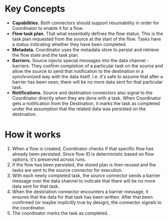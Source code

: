 # Key Concepts
* __Capabilities.__ Both connectors should support resumability in order for Coordinator to enable it for a flow.
* __Flow task plan.__ That what essentially defines the flow status. This is the task plan requested from the source at the start of the flow. Tasks have a status indicating whether they have been completed.
* __Metadata.__ Coordinator uses the metadata store to persist and retrieve the flow state and the task plan.
* __Barriers.__ Source injects special messages into the data channel - barriers. They confirm completion of a particular task on the source and allow the source to send that notification to the destination in a synchronized way with the data itself. I.e. it's safe to assume that after a barrier has been seen, there will be no more data sent for that particular task.
* __Notifications.__ Source and destination connectors also signal to the Coordinator directly when they are done with a task. When Coordinator gets a notification from the Destination, it marks the task as completed under the assumption that the related data was persisted on the destination. 

# How it works
1. When a flow is created, Coordinator checks if that specific flow has already been persisted. Since flow ID is deterministic based on flow options, it's preserved across runs.
2. If the flow has been persisted, the stored plan is then reused and the tasks are sent to the source connector for execution.
3. With each newly completed task, the source connector sends a barrier message over the data channel to indicate that there will be no more data sent for that task.
4. When the destination connector encounters a barrier message, it ensures that the data for that task has been written. After that been confirmed (or maybe implicitly true by design), the connector signals to the coordinator.
5. The coordinator marks the task as completed.